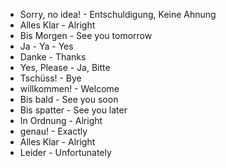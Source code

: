 * Sorry, no idea! - Entschuldigung, Keine Ahnung
* Alles Klar - Alright
* Bis Morgen - See you tomorrow
* Ja - Ya - Yes
* Danke - Thanks
* Yes, Please - Ja, Bitte
* Tschüss! - Bye
* willkommen! - Welcome
* Bis bald - See you soon
* Bis spatter - See you later
* In Ordnung - Alright
* genau! - Exactly
* Alles Klar - Alright
* Leider - Unfortunately
